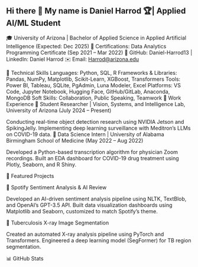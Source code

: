 ## Hi there 👋 My name is Daniel Harrod 🏆| Applied AI/ML Student
🎓 University of Arizona | Bachelor of Applied Science in Applied Artificial Intelligence (Expected: Dec 2025)
📜 Certifications: Data Analytics Programming Certificate (Sep 2021 – Mar 2022)
📍 GitHub: Daniel-Harrod13 | LinkedIn: Daniel Harrod
✉️ Email: Harrod@arizona.edu

🔧 Technical Skills
Languages: Python, SQL, R
Frameworks & Libraries: Pandas, NumPy, Matplotlib, Scikit-Learn, XGBoost, Transformers
Tools: Power BI, Tableau, SQLite, PgAdmin, Luna Modeler, Excel
Platforms: VS Code, Jupyter Notebook, Hugging Face, GitHub/GitLab, Anaconda, MongoDB
Soft Skills: Collaboration, Public Speaking, Teamwork
💼 Work Experience
🔬 Student Researcher | Vision, Systems, and Intelligence Lab, University of Arizona (July 2024 – Present)

Conducting real-time object detection research using NVIDIA Jetson and SpikingJelly.
Implementing deep learning surveillance with Meditron’s LLMs on COVID-19 data.
🏥 Data Science Intern | University of Alabama Birmingham School of Medicine (May 2022 – Aug 2022)

Developed a Python-based transcription algorithm for physician Zoom recordings.
Built an EDA dashboard for COVID-19 drug treatment using Plotly, Seaborn, and R Shiny.

🚀 Featured Projects

🎵 Spotify Sentiment Analysis & AI Review

Developed an AI-driven sentiment analysis pipeline using NLTK, TextBlob, and OpenAI’s GPT-3.5 API.
Built data visualization dashboards using Matplotlib and Seaborn, customized to match Spotify’s theme.

🏥 Tuberculosis X-ray Image Segmentation

Created an automated X-ray analysis pipeline using PyTorch and Transformers.
Engineered a deep learning model (SegFormer) for TB region segmentation.

📊 GitHub Stats



<!--
**Daniel-Harrod13/Daniel-Harrod13** is a ✨ _special_ ✨ repository because its `README.md` (this file) appears on your GitHub profile.

Here are some ideas to get you started:

- 🔭 I’m currently working on ...
- 🌱 I’m currently learning ...
- 👯 I’m looking to collaborate on ...
- 🤔 I’m looking for help with ...
- 💬 Ask me about ...
- 📫 How to reach me: ...
- 😄 Pronouns: ...
- ⚡ Fun fact: ...
-->
